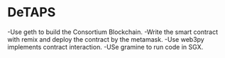 # DeTAPS
-Use geth to build the Consortium Blockchain.
-Write the smart contract with remix and deploy the contract by the metamask.
-Use web3py implements contract interaction.
-USe gramine to run code in SGX.
